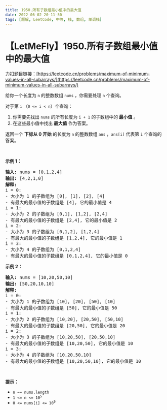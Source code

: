 ```yaml
---
title: 1950.所有子数组最小值中的最大值
date: 2022-06-02 20-11-50
tags: [题解, LeetCode, 中等, 栈, 数组, 单调栈]
---
```


# 【LetMeFly】1950.所有子数组最小值中的最大值

力扣题目链接：[https://leetcode.cn/problems/maximum-of-minimum-values-in-all-subarrays/](https://leetcode.cn/problems/maximum-of-minimum-values-in-all-subarrays/)

<p>给你一个长度为 <code>n</code> 的整数数组 <code>nums</code> ，你需要处理 <code>n</code> 个查询。</p>

<p>对于第 <code>i</code> （<code>0 &lt;= i &lt;&nbsp;n</code>）个查询：</p>

<ol>
	<li>你需要先找出 <code>nums</code> 的所有长度为 <code>i + 1</code> 的子数组中的<strong> 最小值</strong> 。</li>
	<li>在这些最小值中找出<strong> 最大值</strong> 作为答案。</li>
</ol>

<p>返回一个 <strong>下标从 0 开始</strong> 的长度为 <code>n</code> 的整数数组 <code>ans</code> ，<code>ans[i]</code> 代表第 <code>i</code> 个查询的答案。</p>

<p>&nbsp;</p>

<p><strong>示例 1：</strong></p>

<pre>
<strong>输入:</strong> nums = [0,1,2,4]
<strong>输出:</strong> [4,2,1,0]
<strong>解释:</strong>
i = 0:
- 大小为 1 的子数组为 [0], [1], [2], [4]
- 有最大的最小值的子数组是 [4], 它的最小值是 4
i = 1:
- 大小为 2 的子数组为 [0,1], [1,2], [2,4]
- 有最大的最小值的子数组是 [2,4], 它的最小值是 2
i = 2:
- 大小为 3 的子数组为 [0,1,2], [1,2,4]
- 有最大的最小值的子数组是 [1,2,4], 它的最小值是 1
i = 3:
- 大小为 4 的子数组为 [0,1,2,4]
- 有最大的最小值的子数组是 [0,1,2,4], 它的最小值是 0</pre>

<p><strong>示例 2：</strong></p>

<pre>
<strong>输入: </strong>nums = [10,20,50,10]
<strong>输出: </strong>[50,20,10,10]
<strong>解释:</strong>
i = 0: 
- 大小为 1 的子数组为 [10], [20], [50], [10]
- 有最大的最小值的子数组是 [50], 它的最小值是 50
i = 1: 
- 大小为 2 的子数组为 [10,20], [20,50], [50,10]
- 有最大的最小值的子数组是 [20,50], 它的最小值是 20
i = 2: 
- 大小为 3 的子数组为 [10,20,50], [20,50,10]
- 有最大的最小值的子数组是 [10,20,50], 它的最小值是 10
i = 3: 
- 大小为 4 的子数组为 [10,20,50,10]
- 有最大的最小值的子数组是 [10,20,50,10], 它的最小值是 10</pre>

<p>&nbsp;</p>

<p><strong>提示：</strong></p>

<ul>
	<li><code>n == nums.length</code></li>
	<li><code>1 &lt;= n &lt;= 10<sup>5</sup></code></li>
	<li><code>0 &lt;= nums[i] &lt;= 10<sup>9</sup></code></li>
</ul>


    